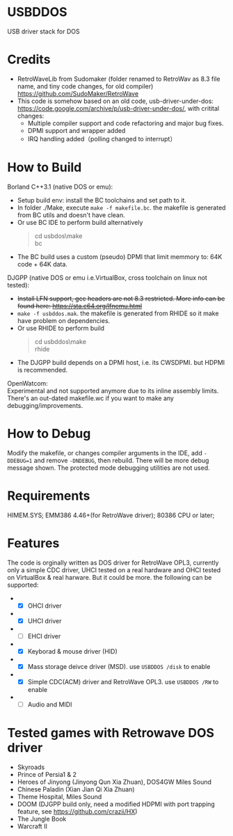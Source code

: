 # USBDDOS
USB driver stack for DOS

# Credits
* RetroWaveLib from Sudomaker (folder renamed to RetroWav as 8.3 file name, and tiny code changes, for old compiler) https://github.com/SudoMaker/RetroWave
* This code is somehow based on an old code, usb-driver-under-dos: https://code.google.com/archive/p/usb-driver-under-dos/, with critital changes:
  * Multiple compiler support and code refactoring and major bug fixes.
  * DPMI support and wrapper added
  * IRQ handling added（polling changed to interrupt）
  
# How to Build
Borland C++3.1 (native DOS or emu):
* Setup build env: install the BC toolchains and set path to it. 
* In folder ./Make, execute `make -f makefile.bc`. the makefile is generated from BC utils and doesn't have clean.
* Or use BC IDE to perform build alternatively
  > cd usbdos\make\
  > bc
* The BC build uses a custom (pseudo) DPMI that limit memmory to: 64K code + 64K data.

DJGPP (native DOS or emu i.e.VirtualBox, cross toolchain on linux not tested):
* ~~Install LFN support, gcc headers are not 8.3 restricted. More info can be found here: https://sta.c64.org/lfnemu.html~~
* `make -f usbddos.mak`. the makefile is generated from RHIDE so it make have problem on dependencies.
* Or use RHIDE to perform build
  > cd usbddos\make\
  > rhide
* The DJGPP build depends on a DPMI host, i.e. its CWSDPMI. but HDPMI is recommended.

OpenWatcom:  
Experimental and not supported anymore due to its inline assembly limits. There's an out-dated makefile.wc if you want to make any debugging/improvements.  

# How to Debug
Modify the makefile, or changes compiler arguments in the IDE, add `-DDEBUG=1` and remove `-DNDEBUG`, then rebuild. There will be more debug message shown. The protected mode debugging utilities are not used.

# Requirements
HIMEM.SYS; EMM386 4.46+(for RetroWave driver); 80386 CPU or later; 

# Features
The code is orginally written as DOS driver for RetroWave OPL3, currently only a simple CDC driver, UHCI tested on a real hardware and OHCI tested on VirtualBox & real harware. But it could be more. the following can be supported:
* - [x] OHCI driver
* - [x] UHCI driver
* - [ ] EHCI driver
* - [x] Keyborad & mouse driver (HID)
* - [x] Mass storage deivce driver (MSD). use `USBDDOS /disk` to enable
* - [x] Simple CDC(ACM) driver and RetroWave OPL3. use `USBDDOS /RW` to enable
* - [ ] Audio and MIDI

# Tested games with Retrowave DOS driver
* Skyroads
* Prince of Persia1 & 2
* Heroes of Jinyong (Jinyong Qun Xia Zhuan), DOS4GW Miles Sound
* Chinese Paladin (Xian Jian Qi Xia Zhuan)
* Theme Hospital, Miles Sound
* DOOM (DJGPP build only, need a modified HDPMI with port trapping feature, see https://github.com/crazii/HX)
* The Jungle Book
* Warcraft II

